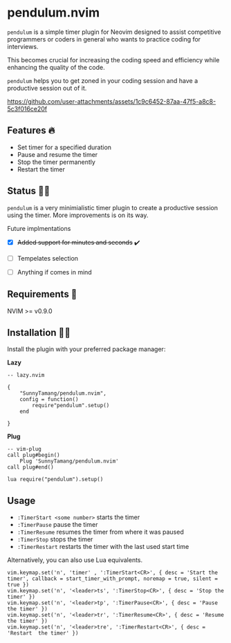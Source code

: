 # pendulum.nvim

```pendulum``` is a simple timer plugin for Neovim designed to assist competitive programmers or coders in general who wants to practice coding for interviews.

This becomes crucial for increasing the coding speed and efficiency while enhancing the quality of the code.

```pendulum``` helps you to get zoned in your coding session and have a productive session out of it.



https://github.com/user-attachments/assets/1c9c6452-87aa-47f5-a8c8-5c3f016ce20f



## Features 🔥

- Set timer for a specified duration
- Pause and resume the timer
- Stop the timer permanently
- Restart the timer
  

## Status 👷‍♂️

```pendulum``` is a very minimialistic timer plugin to create a productive session using the timer.
More improvements is on its way.

Future implmentations

- [x] ~~Added support for minutes and seconds~~ ✔️
- [ ] Tempelates selection
- [ ] Anything if comes in mind



## Requirements 📰

NVIM >= v0.9.0



## Installation 🤾‍♂️

Install the plugin with your preferred package manager:

**Lazy**

```
-- lazy.nvim

{
    "SunnyTamang/pendulum.nvim",
    config = function()
        require"pendulum".setup()
    end

}

```

**Plug**
```
-- vim-plug
call plug#begin()
    Plug 'SunnyTamang/pendulum.nvim'
call plug#end()

lua require("pendulum").setup()

```

## Usage

- ```:TimerStart <some number>``` starts the timer
- ```:TimerPause``` pause the timer
- ```:TimerResume``` resumes the timer from where it was paused
- ```:TimerStop``` stops the timer
- ```:TimerRestart``` restarts the timer with the last used start time 

Alternatively, you can also use Lua equivalents.

```
vim.keymap.set('n', 'timer' , ':TimerStart<CR>', { desc = 'Start the timer', callback = start_timer_with_prompt, noremap = true, silent = true })
vim.keymap.set('n', '<leader>ts', ':TimerStop<CR>', { desc = 'Stop the timer' })
vim.keymap.set('n', '<leader>tp', ':TimerPause<CR>', { desc = 'Pause the timer' })
vim.keymap.set('n', '<leader>tr', ':TimerResume<CR>', { desc = 'Resume the timer' })
vim.keymap.set('n', '<leader>tre', ':TimerRestart<CR>', { desc = 'Restart  the timer' })
```

